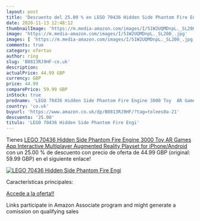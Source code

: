 ```yaml
---
layout: post
title: 'Descuento del 25.00 % en LEGO 70436 Hidden Side Phantom Fire Engi'
date: 2020-11-13 12:48:12
thumbnailImage: 'https://m.media-amazon.com/images/I/51W2UQMDnpL._SL200_.jpg'
image: 'https://m.media-amazon.com/images/I/51W2UQMDnpL._SL200_.jpg'
images: [ 'https://m.media-amazon.com/images/I/51W2UQMDnpL._SL200_.jpg' ]
comments: true
category: ofertas
author: ring
slug: 'B0813RJ9HF-co.uk'
description:
actualPrice: 44.99 GBP
currency: GBP
price: 44.99
comparePrice: 59.99 GBP
inStock: true
prodname: 'LEGO 70436 Hidden Side Phantom Fire Engine 3000 Toy  AR Games App  Interactive Multiplayer Augmented Reality Playset for iPhone/Android'
country: 'co.uk'
buyurl: 'https://www.amazon.co.uk/dp/B0813RJ9HF/?tag=tolees0a-21'
descuento: '25.00'
titulo: 'LEGO 70436 Hidden Side Phantom Fire Engi'
---
```


Tienes [LEGO 70436 Hidden Side Phantom Fire Engine 3000 Toy  AR Games App  Interactive Multiplayer Augmented Reality Playset for iPhone/Android](https://www.amazon.co.uk/dp/B0813RJ9HF/?tag=tolees0a-21) con un 25.00 % de descuento con precio de oferta de 44.99 GBP (original: 59.99 GBP) en el siguiente enlace!

[![LEGO 70436 Hidden Side Phantom Fire Engi](https://m.media-amazon.com/images/I/51W2UQMDnpL._SL200_.jpg)](https://www.amazon.co.uk/dp/B0813RJ9HF/?tag=tolees0a-21)

Características principales:


[Accede a la oferta!!](https://www.amazon.co.uk/dp/B0813RJ9HF/?tag=tolees0a-21)

Links participate in Amazon Associate program and might generate a comission on qualifying sales


